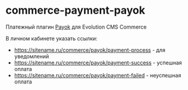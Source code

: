 # commerce-payment-payok
Платежный плагин [Payok](https://payok.io/) для Evolution CMS Commerce

В личном кабинете указать ссылки:
* https://sitename.ru/commerce/payok/payment-process - для уведомлений
* https://sitename.ru/commerce/payok/payment-success - успешная оплата
* https://sitename.ru/commerce/payok/payment-failed - неуспешная оплата


